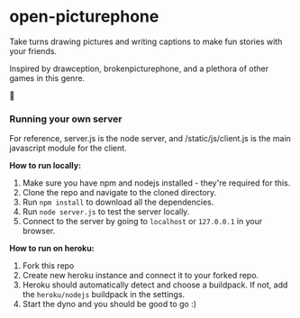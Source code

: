 # open-picturephone

Take turns drawing pictures and writing captions to make fun stories with your friends.

Inspired by drawception, brokenpicturephone, and a plethora of other games in this genre.

:art:

### Running your own server
For reference, server.js is the node server, and /static/js/client.js is the main javascript module for the client.

**How to run locally:**
1. Make sure you have npm and nodejs installed - they're required for this.
2. Clone the repo and navigate to the cloned directory.
3. Run `npm install` to download all the dependencies.
4. Run `node server.js` to test the server locally.
5. Connect to the server by going to `localhost` or `127.0.0.1` in your browser.

**How to run on heroku:**
1. Fork this repo
2. Create new heroku instance and connect it to your forked repo.
3. Heroku should automatically detect and choose a buildpack. If not, add the `heroku/nodejs` buildpack in the settings.
4. Start the dyno and you should be good to go :)
